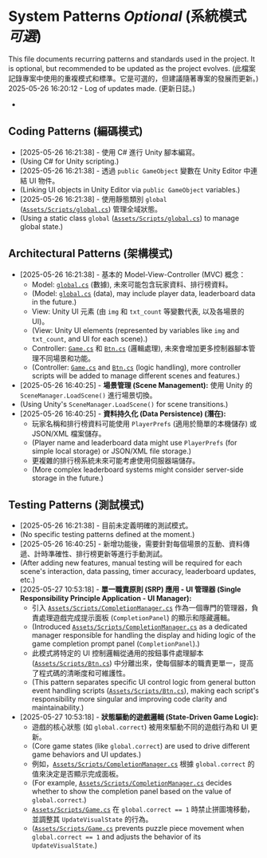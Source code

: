 # System Patterns *Optional* (系統模式 *可選*)

This file documents recurring patterns and standards used in the project.
It is optional, but recommended to be updated as the project evolves.
(此檔案記錄專案中使用的重複模式和標準。它是可選的，但建議隨著專案的發展而更新。)
2025-05-26 16:20:12 - Log of updates made. (更新日誌。)

*

## Coding Patterns (編碼模式)

*   [2025-05-26 16:21:38] - 使用 C# 進行 Unity 腳本編寫。
*   (Using C# for Unity scripting.)
*   [2025-05-26 16:21:38] - 透過 `public GameObject` 變數在 Unity Editor 中連結 UI 物件。
*   (Linking UI objects in Unity Editor via `public GameObject` variables.)
*   [2025-05-26 16:21:38] - 使用靜態類別 `global` ([`Assets/Scripts/global.cs`](Assets/Scripts/global.cs:1)) 管理全域狀態。
*   (Using a static class `global` ([`Assets/Scripts/global.cs`](Assets/Scripts/global.cs:1)) to manage global state.)

## Architectural Patterns (架構模式)

*   [2025-05-26 16:21:38] - 基本的 Model-View-Controller (MVC) 概念：
    *   Model: [`global.cs`](Assets/Scripts/global.cs:1) (數據), 未來可能包含玩家資料、排行榜資料。
    *   (Model: [`global.cs`](Assets/Scripts/global.cs:1) (data), may include player data, leaderboard data in the future.)
    *   View: Unity UI 元素 (由 `img` 和 `txt_count` 等變數代表, 以及各場景的 UI)。
    *   (View: Unity UI elements (represented by variables like `img` and `txt_count`, and UI for each scene).)
    *   Controller: [`Game.cs`](Assets/Scripts/Game.cs:1) 和 [`Btn.cs`](Assets/Scripts/Btn.cs:1) (邏輯處理), 未來會增加更多控制器腳本管理不同場景和功能。
    *   (Controller: [`Game.cs`](Assets/Scripts/Game.cs:1) and [`Btn.cs`](Assets/Scripts/Btn.cs:1) (logic handling), more controller scripts will be added to manage different scenes and features.)
*   [2025-05-26 16:40:25] - **場景管理 (Scene Management):** 使用 Unity 的 `SceneManager.LoadScene()` 進行場景切換。
*   (Using Unity's `SceneManager.LoadScene()` for scene transitions.)
*   [2025-05-26 16:40:25] - **資料持久化 (Data Persistence) (潛在):**
    *   玩家名稱和排行榜資料可能使用 `PlayerPrefs` (適用於簡單的本機儲存) 或 JSON/XML 檔案儲存。
    *   (Player name and leaderboard data might use `PlayerPrefs` (for simple local storage) or JSON/XML file storage.)
    *   更複雜的排行榜系統未來可能考慮使用伺服器端儲存。
    *   (More complex leaderboard systems might consider server-side storage in the future.)

## Testing Patterns (測試模式)

*   [2025-05-26 16:21:38] - 目前未定義明確的測試模式。
*   (No specific testing patterns defined at the moment.)
*   [2025-05-26 16:40:25] - 新增功能後，需要針對每個場景的互動、資料傳遞、計時準確性、排行榜更新等進行手動測試。
*   (After adding new features, manual testing will be required for each scene's interaction, data passing, timer accuracy, leaderboard updates, etc.)
*   [2025-05-27 10:53:18] - **單一職責原則 (SRP) 應用 - UI 管理器 (Single Responsibility Principle Application - UI Manager):**
    *   引入 [`Assets/Scripts/CompletionManager.cs`](Assets/Scripts/CompletionManager.cs:1) 作為一個專門的管理器，負責處理遊戲完成提示面板 (`CompletionPanel`) 的顯示和隱藏邏輯。
    *   (Introduced [`Assets/Scripts/CompletionManager.cs`](Assets/Scripts/CompletionManager.cs:1) as a dedicated manager responsible for handling the display and hiding logic of the game completion prompt panel (`CompletionPanel`).)
    *   此模式將特定的 UI 控制邏輯從通用的按鈕事件處理腳本 ([`Assets/Scripts/Btn.cs`](Assets/Scripts/Btn.cs:1)) 中分離出來，使每個腳本的職責更單一，提高了程式碼的清晰度和可維護性。
    *   (This pattern separates specific UI control logic from general button event handling scripts ([`Assets/Scripts/Btn.cs`](Assets/Scripts/Btn.cs:1)), making each script's responsibility more singular and improving code clarity and maintainability.)
*   [2025-05-27 10:53:18] - **狀態驅動的遊戲邏輯 (State-Driven Game Logic):**
    *   遊戲的核心狀態 (如 `global.correct`) 被用來驅動不同的遊戲行為和 UI 更新。
    *   (Core game states (like `global.correct`) are used to drive different game behaviors and UI updates.)
    *   例如，[`Assets/Scripts/CompletionManager.cs`](Assets/Scripts/CompletionManager.cs:1) 根據 `global.correct` 的值來決定是否顯示完成面板。
    *   (For example, [`Assets/Scripts/CompletionManager.cs`](Assets/Scripts/CompletionManager.cs:1) decides whether to show the completion panel based on the value of `global.correct`.)
    *   [`Assets/Scripts/Game.cs`](Assets/Scripts/Game.cs:1) 在 `global.correct == 1` 時禁止拼圖塊移動，並調整其 `UpdateVisualState` 的行為。
    *   ([`Assets/Scripts/Game.cs`](Assets/Scripts/Game.cs:1) prevents puzzle piece movement when `global.correct == 1` and adjusts the behavior of its `UpdateVisualState`.)